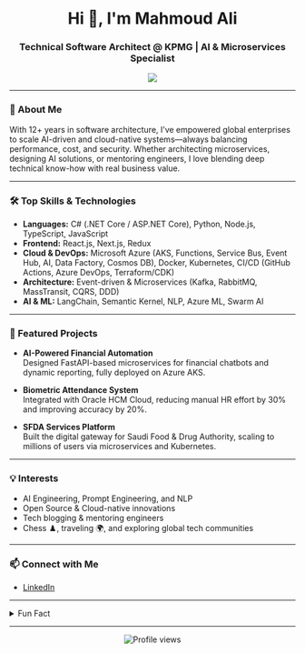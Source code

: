 <!-- MahMoud Ali | Technical Software Architect | AI & Microservices Specialist -->

<h1 align="center">Hi 👋, I'm Mahmoud Ali</h1>
<h3 align="center">Technical Software Architect @ KPMG | AI & Microservices Specialist</h3>

<p align="center">
  <a href="https://www.linkedin.com/in/mahmoud-ali-1b820a3b/">
    <img src="https://img.shields.io/badge/LinkedIn-0077B5?style=for-the-badge&logo=linkedin&logoColor=white"/>
  </a>
</p>

---

### 🚀 About Me

With 12+ years in software architecture, I’ve empowered global enterprises to scale AI-driven and cloud-native systems—always balancing performance, cost, and security. Whether architecting microservices, designing AI solutions, or mentoring engineers, I love blending deep technical know-how with real business value.

---

### 🛠️ Top Skills & Technologies

- **Languages:** C# (.NET Core / ASP.NET Core), Python, Node.js, TypeScript, JavaScript
- **Frontend:** React.js, Next.js, Redux
- **Cloud & DevOps:** Microsoft Azure (AKS, Functions, Service Bus, Event Hub, AI, Data Factory, Cosmos DB), Docker, Kubernetes, CI/CD (GitHub Actions, Azure DevOps, Terraform/CDK)
- **Architecture:** Event-driven & Microservices (Kafka, RabbitMQ, MassTransit, CQRS, DDD)
- **AI & ML:** LangChain, Semantic Kernel, NLP, Azure ML, Swarm AI

---

### 🌟 Featured Projects

- **AI-Powered Financial Automation**  
  Designed FastAPI-based microservices for financial chatbots and dynamic reporting, fully deployed on Azure AKS.

- **Biometric Attendance System**  
  Integrated with Oracle HCM Cloud, reducing manual HR effort by 30% and improving accuracy by 20%.

- **SFDA Services Platform**  
  Built the digital gateway for Saudi Food & Drug Authority, scaling to millions of users via microservices and Kubernetes.

---

### 💡 Interests

- AI Engineering, Prompt Engineering, and NLP
- Open Source & Cloud-native innovations
- Tech blogging & mentoring engineers
- Chess ♟️, traveling 🌍, and exploring global tech communities

---

### 📫 Connect with Me

- [LinkedIn](https://www.linkedin.com/in/mahmoud-ali-1b820a3b/)

---

<details>
<summary>Fun Fact</summary>
With a passion for both engineering and business, I thrive at the intersection of cutting-edge AI frameworks and real-world impact—always mentoring, always learning!
</details>

---

<p align="center">
  <img src="https://komarev.com/ghpvc/?username=mahmoudAli-lab&style=flat-square" alt="Profile views" />
</p>
